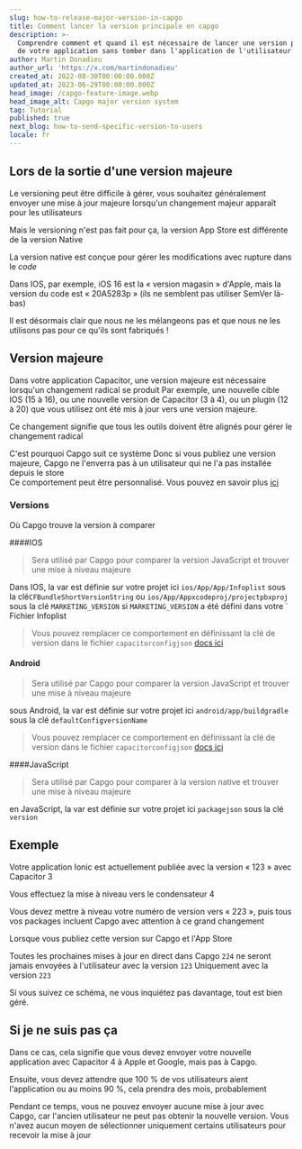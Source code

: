 ```yaml
---
slug: how-to-release-major-version-in-capgo
title: Comment lancer la version principale en capgo
description: >-
  Comprendre comment et quand il est nécessaire de lancer une version principale
  de votre application sans tomber dans l'application de l'utilisateur.
author: Martin Donadieu
author_url: 'https://x.com/martindonadieu'
created_at: 2022-08-30T00:00:00.000Z
updated_at: 2023-06-29T00:00:00.000Z
head_image: /capgo-feature-image.webp
head_image_alt: Capgo major version system
tag: Tutorial
published: true
next_blog: how-to-send-specific-version-to-users
locale: fr
---
```


## Lors de la sortie d'une version majeure

Le versioning peut être difficile à gérer, vous souhaitez généralement envoyer une mise à jour majeure lorsqu'un changement majeur apparaît pour les utilisateurs

Mais le versioning n'est pas fait pour ça, la version App Store est différente de la version Native

La version native est conçue pour gérer les modifications avec rupture dans le *code*

Dans IOS, par exemple, iOS 16 est la « version magasin » d'Apple, mais la version du code est « 20A5283p » (ils ne semblent pas utiliser SemVer là-bas)

Il est désormais clair que nous ne les mélangeons pas et que nous ne les utilisons pas pour ce qu'ils sont fabriqués !

## Version majeure

Dans votre application Capacitor, une version majeure est nécessaire lorsqu'un changement radical se produit 
Par exemple, une nouvelle cible IOS (15 à 16), ou une nouvelle version de Capacitor (3 à 4), ou un plugin (12 à 20) que vous utilisez ont été mis à jour vers une version majeure.

Ce changement signifie que tous les outils doivent être alignés pour gérer le changement radical

C'est pourquoi Capgo suit ce système
Donc si vous publiez une version majeure, Capgo ne l'enverra pas à un utilisateur qui ne l'a pas installée depuis le store\
Ce comportement peut être personnalisé. Vous pouvez en savoir plus [ici](/docs/tooling/cli/#disable-updates-strategy)

### Versions

Où Capgo trouve la version à comparer

####IOS
  > Sera utilisé par Capgo pour comparer la version JavaScript et trouver une mise à niveau majeure

 Dans IOS, la var est définie sur votre projet ici `ios/App/App/Infoplist` sous la clé`CFBundleShortVersionString` ou `ios/App/Appxcodeproj/projectpbxproj` sous la clé `MARKETING_VERSION` si `MARKETING_VERSION` a été défini dans votre ` Fichier Infoplist
  > Vous pouvez remplacer ce comportement en définissant la clé de version dans le fichier `capacitorconfigjson` [docs ici](/docs/plugin/auto-update#advanced-settings/)

#### Android
  > Sera utilisé par Capgo pour comparer la version JavaScript et trouver une mise à niveau majeure

  sous Android, la var est définie sur votre projet ici `android/app/buildgradle` sous la clé `defaultConfigversionName`
  > Vous pouvez remplacer ce comportement en définissant la clé de version dans le fichier `capacitorconfigjson` [docs ici](/docs/plugin/auto-update#advanced-settings/)

####JavaScript
  > Sera utilisé par Capgo pour comparer à la version native et trouver une mise à niveau majeure

  en JavaScript, la var est définie sur votre projet ici `packagejson` sous la clé `version`
## Exemple

Votre application Ionic est actuellement publiée avec la version « 123 » avec Capacitor 3

Vous effectuez la mise à niveau vers le condensateur 4

Vous devez mettre à niveau votre numéro de version vers « 223 », puis tous vos packages incluent Capgo avec attention à ce grand changement

Lorsque vous publiez cette version sur Capgo et l'App Store

Toutes les prochaines mises à jour en direct dans Capgo `224` ne seront jamais envoyées à l'utilisateur avec la version `123` Uniquement avec la version `223`

Si vous suivez ce schéma, ne vous inquiétez pas davantage, tout est bien géré.


## Si je ne suis pas ça

Dans ce cas, cela signifie que vous devez envoyer votre nouvelle application avec Capacitor 4 à Apple et Google, mais pas à Capgo.

Ensuite, vous devez attendre que 100 % de vos utilisateurs aient l'application ou au moins 90 %, cela prendra des mois, probablement

Pendant ce temps, vous ne pouvez envoyer aucune mise à jour avec Capgo, car l'ancien utilisateur ne peut pas obtenir la nouvelle version.
Vous n'avez aucun moyen de sélectionner uniquement certains utilisateurs pour recevoir la mise à jour